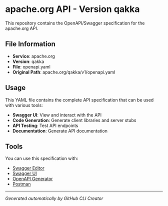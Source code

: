 # apache.org API - Version qakka

This repository contains the OpenAPI/Swagger specification for the apache.org API.

## File Information

- **Service**: apache.org
- **Version**: qakka
- **File**: openapi.yaml
- **Original Path**: apache.org/qakka/v1/openapi.yaml

## Usage

This YAML file contains the complete API specification that can be used with various tools:

- **Swagger UI**: View and interact with the API
- **Code Generation**: Generate client libraries and server stubs
- **API Testing**: Test API endpoints
- **Documentation**: Generate API documentation

## Tools

You can use this specification with:

- [Swagger Editor](https://editor.swagger.io/)
- [Swagger UI](https://swagger.io/tools/swagger-ui/)
- [OpenAPI Generator](https://openapi-generator.tech/)
- [Postman](https://www.postman.com/)

---

*Generated automatically by GitHub CLI Creator*
